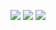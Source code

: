 ![](http://github-profile-summary-cards.vercel.app/api/cards/profile-details?username=neu-k&theme=nightowl)
![](http://github-profile-summary-cards.vercel.app/api/cards/stats?username=neu-k&theme=nightowl)
![](http://github-profile-summary-cards.vercel.app/api/cards/most-commit-language?username=neu-k&theme=nightowl)


<!--
**neu-k/neu-k** is a ✨ _special_ ✨ repository because its `README.md` (this file) appears on your GitHub profile.

Here are some ideas to get you started:

- 🔭 I’m currently working on ...
- 🌱 I’m currently learning ...
- 👯 I’m looking to collaborate on ...
- 🤔 I’m looking for help with ...
- 💬 Ask me about ...
- 📫 How to reach me: ...
- 😄 Pronouns: ...
- ⚡ Fun fact: ...
-->
